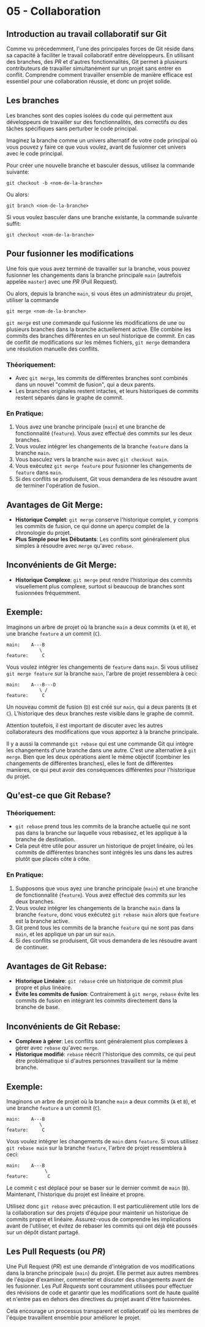 # 05 - Collaboration

## Introduction au travail collaboratif sur Git
Comme vu précedemment, l'une des principales forces de Git réside dans sa capacité à faciliter le travail collaboratif entre développeurs. En utilisant des branches, des _PR_ et d'autres fonctionnalités, Git permet à plusieurs contributeurs de travailler simultanément sur un projet sans entrer en conflit. Comprendre comment travailler ensemble de manière efficace est essentiel pour une collaboration réussie, et donc un projet solide.

## Les branches
Les branches sont des copies isolées du code qui permettent aux développeurs de travailler sur des fonctionnalités, des correctifs ou des tâches spécifiques sans perturber le code principal. 

Imaginez la branche comme un univers alternatif de votre code principal où vous pouvez y faire ce que vous voulez, avant de fusionner cet univers avec le code principal.

Pour créer une nouvelle branche et basculer dessus, utilisez la commande suivante:
```shell
git checkout -b <nom-de-la-branche>
```

Ou alors:

```shell
git branch <nom-de-la-branche>
```

Si vous voulez basculer dans une branche existante, la commande suivante suffit:
```shell
git checkout <nom-de-la-branche>
```

## Pour fusionner les modifications

Une fois que vous avez terminé de travailler sur la branche, vous pouvez fusionner les changements dans la branche principale `main` (autrefois appelée `master`) avec une _PR_ (Pull Request).

Ou alors, depuis la branche `main`, si vous êtes un administrateur du projet, utiliser la commande
```shell
git merge <nom-de-la-branche>
```

`git merge` est une commande qui fusionne les modifications de une ou plusieurs branches dans la branche actuellement active. Elle combine les commits des branches différentes en un seul historique de commit. En cas de conflit de modifications sur les mêmes fichiers, `git merge` demandera une résolution manuelle des conflits.

### Théoriquement:

- Avec `git merge`, les commits de différentes branches sont combinés dans un nouvel "commit de fusion", qui a deux parents.
- Les branches originales restent intactes, et leurs historiques de commits restent séparés dans le graphe de commit.

### En Pratique:

1. Vous avez une branche principale (`main`) et une branche de fonctionnalité (`feature`). Vous avez effectué des commits sur les deux branches.
2. Vous voulez intégrer les changements de la branche `feature` dans la branche `main`.
3. Vous basculez vers la branche `main` avec `git checkout main`.
4. Vous exécutez `git merge feature` pour fusionner les changements de `feature` dans `main`.
5. Si des conflits se produisent, Git vous demandera de les résoudre avant de terminer l'opération de fusion.

## Avantages de Git Merge:

- **Historique Complet**: `git merge` conserve l'historique complet, y compris les commits de fusion, ce qui donne un aperçu complet de la chronologie du projet.
- **Plus Simple pour les Débutants**: Les conflits sont généralement plus simples à résoudre avec `merge` qu'avec `rebase`.

## Inconvénients de Git Merge:
- **Historique Complexe**: `git merge` peut rendre l'historique des commits visuellement plus complexe, surtout si beaucoup de branches sont fusionnées fréquemment.

## Exemple:

Imaginons un arbre de projet où la branche `main` a deux commits (`A` et `B`), et une branche `feature` a un commit (`C`).

```
main:    A---B
            \
feature:     C
```

Vous voulez intégrer les changements de `feature` dans `main`. Si vous utilisez `git merge feature` sur la branche `main`, l'arbre de projet ressemblera à ceci:

```
main:    A---B---D
            \ /
feature:     C
```

Un nouveau commit de fusion (`D`) est créé sur `main`, qui a deux parents (`B` et `C`). L'historique des deux branches reste visible dans le graphe de commit.

Attention toutefois, il est important de discuter avec les autres collaborateurs des modifications que vous apportez à la branche principale.

Il y a aussi la commande `git rebase` qui est une commande Git qui intègre les changements d'une branche dans une autre. C'est une alternative à `git merge`. Bien que les deux opérations aient le même objectif (combiner les changements de différentes branches), elles le font de différentes manières, ce qui peut avoir des conséquences différentes pour l'historique du projet.

## Qu'est-ce que Git Rebase?

### Théoriquement:
- `git rebase` prend tous les commits de la branche actuelle qui ne sont pas dans la branche sur laquelle vous rebasisez, et les applique à la branche de destination.
- Cela peut être utile pour assurer un historique de projet linéaire, où les commits de différentes branches sont intégrés les uns dans les autres plutôt que placés côte à côte.

### En Pratique:
1. Supposons que vous ayez une branche principale (`main`) et une branche de fonctionnalité (`feature`). Vous avez effectué des commits sur les deux branches.
2. Vous voulez intégrer les changements de la branche `main` dans la branche `feature`, donc vous exécutez `git rebase main` alors que `feature` est la branche active.
3. Git prend tous les commits de la branche `feature` qui ne sont pas dans `main`, et les applique un par un sur `main`.
4. Si des conflits se produisent, Git vous demandera de les résoudre avant de continuer.

## Avantages de Git Rebase:

- **Historique Linéaire**: `git rebase` crée un historique de commit plus propre et plus linéaire.
- **Évite les commits de fusion**: Contrairement à `git merge`, `rebase` évite les commits de fusion en intégrant les commits directement dans la branche de base.

## Inconvénients de Git Rebase:

- **Complexe à gérer**: Les conflits sont généralement plus complexes à gérer avec `rebase` qu'avec `merge`.
- **Historique modifié**: `rebase` réécrit l'historique des commits, ce qui peut être problématique si d'autres personnes travaillent sur la même branche.

## Exemple:

Imaginons un arbre de projet où la branche `main` a deux commits (`A` et `B`), et une branche `feature` a un commit (`C`).

```
main:    A---B
            \
feature:     C
```

Vous voulez intégrer les changements de `main` dans `feature`. Si vous utilisez `git rebase main` sur la branche `feature`, l'arbre de projet ressemblera à ceci:

```
main:    A---B
              \
feature:       C
```

Le commit `C` est déplacé pour se baser sur le dernier commit de `main` (`B`). Maintenant, l'historique du projet est linéaire et propre.

Utilisez donc `git rebase` avec précaution. Il est particulièrement utile lors de la collaboration sur des projets d'équipe pour maintenir un historique de commits propre et linéaire. Assurez-vous de comprendre les implications avant de l'utiliser, et évitez de rebaser les commits qui ont déjà été poussés sur un dépôt distant partagé.

## Les Pull Requests (ou _PR_)
Une Pull Request (_PR_) est une demande d'intégration de vos modifications dans la branche principale (`main`) du projet. Elle permet aux autres membres de l'équipe d'examiner, commenter et discuter des changements avant de les fusionner. Les _Pull Requests_ sont couramment utilisées pour effectuer des révisions de code et garantir que les modifications sont de haute qualité et n'entre pas en dehors des directives du projet avant d'être fusionnées.

Cela encourage un processus transparent et collaboratif où les membres de l'équipe travaillent ensemble pour améliorer le projet.
